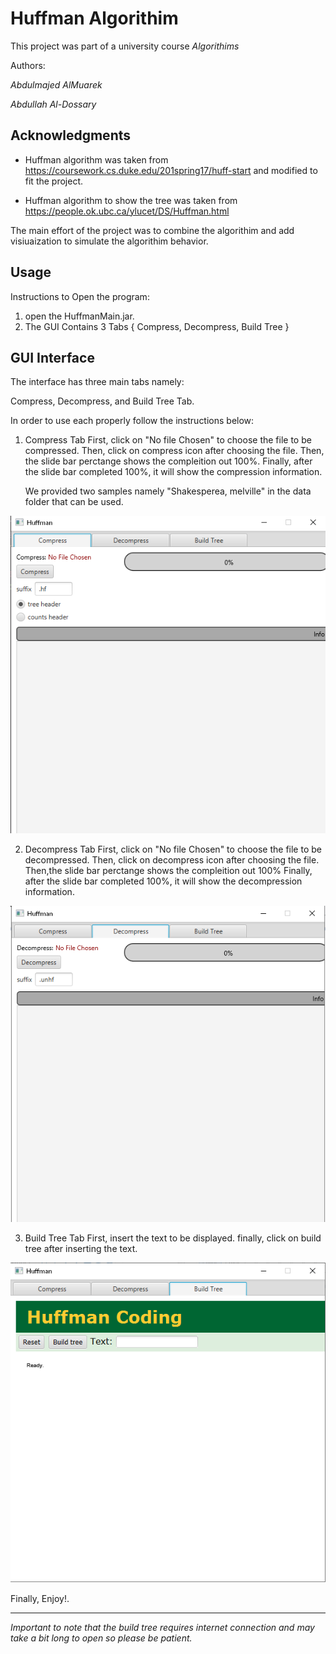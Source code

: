 
# Huffman Algorithim

This project was part of a university course  $Algorithims$

Authors:

*Abdulmajed AlMuarek*

*Abdullah Al-Dossary*

## Acknowledgments

- Huffman algorithm was taken from https://coursework.cs.duke.edu/201spring17/huff-start and modified to fit the project.

- Huffman algorithm to show the tree was taken from https://people.ok.ubc.ca/ylucet/DS/Huffman.html 

The main effort of the project was to combine the algorithim and add visiuaization to simulate the algorithim behavior.

## Usage

Instructions to Open the program:

1. open the HuffmanMain.jar.
2. The GUI Contains 3 Tabs { Compress, Decompress, Build Tree }

## GUI Interface

The interface has three main tabs namely:

Compress, Decompress, and Build Tree Tab.

In order to use each properly follow the instructions below:


1. Compress Tab
   First, click on "No file Chosen" to choose the file to be compressed. Then, click on compress icon after choosing the file. Then, the slide bar perctange shows the compleition out 100%. Finally, after the slide bar completed 100%, it will show the compression information.

   We provided two samples namely "Shakesperea, melville" in the data folder that can be used.

![alt text](gui/../gui-image/compress-tab.png)

2. Decompress Tab
    First, click on "No file Chosen" to choose the file to be decompressed. Then, click on decompress icon after choosing the file. Then,the slide bar perctange shows the compleition out 100%
    Finally, after the slide bar completed 100%, it will show the decompression information.

![alt text](gui/../gui-image/decompress-tab.png)

3. Build Tree Tab
    First, insert the text to be displayed.
    finally, click on build tree after inserting the text.

![alt text](gui/../gui-image/buildtree-tab.png)

Finally, Enjoy!.

---

*Important to note that the build tree requires internet connection and may take a bit long to open so please be patient.*